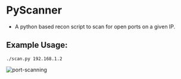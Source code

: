 # PyScanner
- A python based recon script to scan for open ports on a given IP.

## Example Usage:
```
./scan.py 192.168.1.2
```
![port-scanning](https://user-images.githubusercontent.com/30528167/133416968-051861cb-365d-46f3-a105-7dd2fcb80ac0.PNG)
